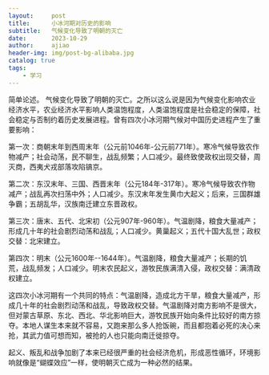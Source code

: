 ```yaml
---
layout:     post
title:      小冰河期对历史的影响
subtitle:   气候变化导致了明朝的灭亡
date:       2023-10-29
author:     ajiao
header-img: img/post-bg-alibaba.jpg
catalog: true
tags:
    - 学习
---
```

简单论述。
气候变化导致了明朝的灭亡。之所以这么说是因为气候变化影响农业经济水平，农业经济水平影响人类温饱程度，人类温饱程度是社会稳定的保障，社会稳定与否制约着历史发展进程。曾有四次小冰河期气候对中国历史进程产生了重要影响：

第一次：商朝末年到西周末年（公元前1046年-公元前771年）。寒冷气候导致农作物减产；社会动荡，民不聊生，战乱频繁；人口减少。最终致使政权出现交替，周灭商，西夷犬戎部落攻陷镐京。

第二次：东汉末年、三国、西晋末年（公元184年-317年）。寒冷气候导致农作物减产；战乱再次扫荡中外；人口减少。东汉末年发生黄巾大起义；后来，三国群雄争霸；五胡乱华，汉族南迁建立东晋政权。

第三次：唐末、五代、北宋初（公元907年-960年）。气温剧降，粮食大量减产；形成几十年的社会剧烈动荡和战乱；人口减少。黄巢起义；五代十国大乱世；政权交替：北宋建立。

第四次：明末（公元1600年--1644年）。气温剧降，粮食大量减产；长期的饥荒，战乱频发；人口减少。明末农民起义，游牧民族满清入侵，政权交替：满清政权建立。

这四次小冰河期有一个共同的特点：气温剧降，造成北方干旱，粮食大量减产，形成几十年的社会剧烈动荡和战乱，导致政权交替。气温剧降对南方影响不是很大，但对蒙古草原、东北、西北、华北影响巨大，游牧民族开始向条件比较好的南方掠夺。本地人谋生本来就不容易，又跑来那么多人抢饭碗，而且都抱着必死的决心来抢，其武力值可想而知，被抢的人也只能向南迁徙掠夺。

起义、叛乱和战争加剧了本来已经很严重的社会经济危机，形成恶性循环，环境影响就像是“蝴蝶效应”一样，使明朝灭亡成为一种必然的结果。
